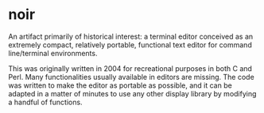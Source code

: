 # noir
An artifact primarily of historical interest: a terminal editor conceived as an extremely compact, relatively portable, functional text editor for command line/terminal environments.

This was originally written in 2004 for recreational purposes in both C and Perl. Many functionalities usually available in editors are missing. The code was written to make the editor as portable as possible, and it can be adapted in a matter of minutes to use any other display library by modifying a handful of functions.